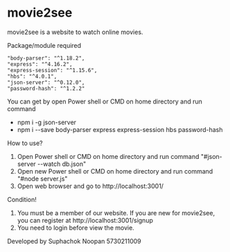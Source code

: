 # movie2see

movie2see is a website to watch online movies.

Package/module required

    "body-parser": "^1.18.2",
    "express": "^4.16.2",
    "express-session": "^1.15.6",
    "hbs": "^4.0.1",
    "json-server": "^0.12.0",
    "password-hash": "^1.2.2"
You can get by open Power shell or CMD on home directory and run command
  - npm i -g json-server
  - npm i --save body-parser express express-session hbs password-hash
    
How to use?
1. Open Power shell or CMD on home directory and run command "#json-server --watch db.json"
2. Open new Power shell or CMD on home directory and run command "#node server.js"
3. Open web browser and go to http://localhost:3001/

Condition!
1. You must be a member of our website. If you are new for movie2see, you can register at http://localhost:3001/signup
2. You need to login before view the movie.


Developed by Suphachok Noopan 5730211009
